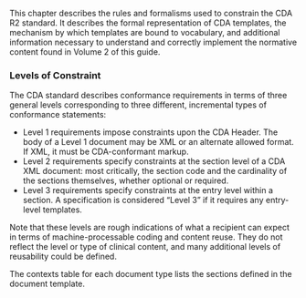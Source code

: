 This chapter describes the rules and formalisms used to constrain the CDA R2 standard. It describes the formal representation of CDA templates, the mechanism by which templates are bound to vocabulary, and additional information necessary to understand and correctly implement the normative content found in Volume 2 of this guide.

### Levels of Constraint

The CDA standard describes conformance requirements in terms of three general levels corresponding to three different, incremental types of conformance statements:

* Level 1 requirements impose constraints upon the CDA Header. The body of a Level 1 document may be XML or an alternate allowed format. If XML, it must be CDA-conformant markup.
* Level 2 requirements specify constraints at the section level of a CDA XML document: most critically, the section code and the cardinality of the sections themselves, whether optional or required.
* Level 3 requirements specify constraints at the entry level within a section. A specification is considered “Level 3” if it requires any entry-level templates.

Note that these levels are rough indications of what a recipient can expect in terms of machine-processable coding and content reuse. They do not reflect the level or type of clinical content, and many additional levels of reusability could be defined.

The contexts table for each document type lists the sections defined in the document template.